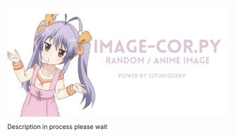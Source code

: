<img align=center src="https://raw.githubusercontent.com/Sstudios-Dev/image-core.py/master/.github/assets/banner.png">

Description in process please wait
